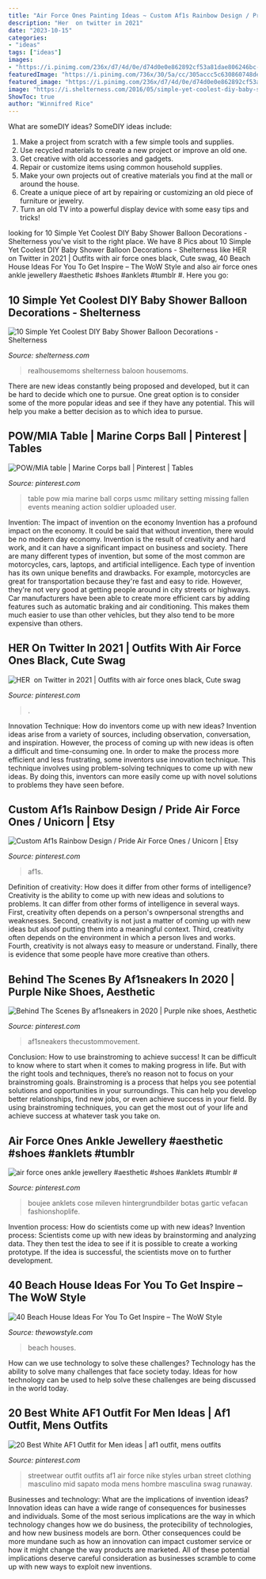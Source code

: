 ```yaml
---
title: "Air Force Ones Painting Ideas ~ Custom Af1s Rainbow Design / Pride Air Force Ones / Unicorn"
description: "Her ️ on twitter in 2021"
date: "2023-10-15"
categories:
- "ideas"
tags: ["ideas"]
images:
- "https://i.pinimg.com/236x/d7/4d/0e/d74d0e0e862892cf53a81dae806246bc--streetwear-clothing-streetwear-shop.jpg"
featuredImage: "https://i.pinimg.com/736x/30/5a/cc/305accc5c630860748deab6e916c4d6f.jpg"
featured_image: "https://i.pinimg.com/236x/d7/4d/0e/d74d0e0e862892cf53a81dae806246bc--streetwear-clothing-streetwear-shop.jpg"
image: "https://i.shelterness.com/2016/05/simple-yet-coolest-diy-baby-shower-balloon-decorations-8.jpg"
ShowToc: true
author: "Winnifred Rice"
---
```



What are someDIY ideas?
SomeDIY ideas include:
1. Make a project from scratch with a few simple tools and supplies. 
2. Use recycled materials to create a new project or improve an old one. 
3. Get creative with old accessories and gadgets. 
4. Repair or customize items using common household supplies. 
5. Make your own projects out of creative materials you find at the mall or around the house. 
6. Create a unique piece of art by repairing or customizing an old piece of furniture or jewelry. 
7. Turn an old TV into a powerful display device with some easy tips and tricks!

	

		
looking for 10 Simple Yet Coolest DIY Baby Shower Balloon Decorations - Shelterness you've visit to the right place. We have 8 Pics about 10 Simple Yet Coolest DIY Baby Shower Balloon Decorations - Shelterness like HER ️ on Twitter in 2021 | Outfits with air force ones black, Cute swag, 40 Beach House Ideas For You To Get Inspire – The WoW Style and also air force ones ankle jewellery #aesthetic #shoes #anklets #tumblr #. Here you go:
		
    
## 10 Simple Yet Coolest DIY Baby Shower Balloon Decorations - Shelterness

<img loading=lazy src="https://i.shelterness.com/2016/05/simple-yet-coolest-diy-baby-shower-balloon-decorations-8.jpg" onerror="this.onerror=null;this.src='https://tse4.mm.bing.net/th?id=OIP.8b7Q80ylsMHVlLNXw2XHMwHaLL&amp;pid=15.1';" alt="10 Simple Yet Coolest DIY Baby Shower Balloon Decorations - Shelterness">

_Source: shelterness.com_

>realhousemoms shelterness baloon housemoms. 

	

There are new ideas constantly being proposed and developed, but it can be hard to decide which one to pursue. One great option is to consider some of the more popular ideas and see if they have any potential. This will help you make a better decision as to which idea to pursue.

    
## POW/MIA Table | Marine Corps Ball | Pinterest | Tables

<img loading=lazy src="https://s-media-cache-ak0.pinimg.com/736x/cc/98/57/cc985736b15ff0dc409489eb4e64c74c.jpg" onerror="this.onerror=null;this.src='https://tse2.mm.bing.net/th?id=OIP.oR5sRKkFhE5bCl43UxBIfQHaJ3&amp;pid=15.1';" alt="POW/MIA table | Marine Corps ball | Pinterest | Tables">

_Source: pinterest.com_

>table pow mia marine ball corps usmc military setting missing fallen events meaning action soldier uploaded user. 

	

Invention: The impact of invention on the economy
Invention has a profound impact on the economy. It could be said that without invention, there would be no modern day economy. Invention is the result of creativity and hard work, and it can have a significant impact on business and society. There are many different types of invention, but some of the most common are motorcycles, cars, laptops, and artificial intelligence. Each type of invention has its own unique benefits and drawbacks. For example, motorcycles are great for transportation because they're fast and easy to ride. However, they're not very good at getting people around in city streets or highways. Car manufacturers have been able to create more efficient cars by adding features such as automatic braking and air conditioning. This makes them much easier to use than other vehicles, but they also tend to be more expensive than others.

    
## HER ️ On Twitter In 2021 | Outfits With Air Force Ones Black, Cute Swag

<img loading=lazy src="https://i.pinimg.com/736x/bb/e8/68/bbe86844b8864acb42ec74958d4c48b7.jpg" onerror="this.onerror=null;this.src='https://tse1.mm.bing.net/th?id=OIP.-Mfhk2HY85sSEwYo1J3XXgHaJ3&amp;pid=15.1';" alt="HER ️ on Twitter in 2021 | Outfits with air force ones black, Cute swag">

_Source: pinterest.com_

>. 

	

Innovation Technique: How do inventors come up with new ideas?
Invention ideas arise from a variety of sources, including observation, conversation, and inspiration. However, the process of coming up with new ideas is often a difficult and time-consuming one. In order to make the process more efficient and less frustrating, some inventors use innovation technique. This technique involves using problem-solving techniques to come up with new ideas. By doing this, inventors can more easily come up with novel solutions to problems they have seen before.

    
## Custom Af1s Rainbow Design / Pride Air Force Ones / Unicorn | Etsy

<img loading=lazy src="https://i.pinimg.com/736x/30/5a/cc/305accc5c630860748deab6e916c4d6f.jpg" onerror="this.onerror=null;this.src='https://tse2.mm.bing.net/th?id=OIP.PVjIcOyPu33XrL8D02LV2AHaJ3&amp;pid=15.1';" alt="Custom Af1s Rainbow Design / Pride Air Force Ones / Unicorn | Etsy">

_Source: pinterest.com_

>af1s. 

	

Definition of creativity: How does it differ from other forms of intelligence?
Creativity is the ability to come up with new ideas and solutions to problems. It can differ from other forms of intelligence in several ways. First, creativity often depends on a person's ownpersonal strengths and weaknesses. Second, creativity is not just a matter of coming up with new ideas but alsoof putting them into a meaningful context. Third, creativity often depends on the environment in which a person lives and works. Fourth, creativity is not always easy to measure or understand. Finally, there is evidence that some people have more creative than others.

    
## Behind The Scenes By Af1sneakers In 2020 | Purple Nike Shoes, Aesthetic

<img loading=lazy src="https://i.pinimg.com/736x/c5/56/28/c5562801bdcb150110afd75b0405830c.jpg" onerror="this.onerror=null;this.src='https://tse4.mm.bing.net/th?id=OIP.cKhJOMaTwH6YIgapo9zAPwHaIq&amp;pid=15.1';" alt="Behind The Scenes By af1sneakers in 2020 | Purple nike shoes, Aesthetic">

_Source: pinterest.com_

>af1sneakers thecustommovement. 

	

Conclusion: How to use brainstroming to achieve success!
It can be difficult to know where to start when it comes to making progress in life. But with the right tools and techniques, there’s no reason not to focus on your brainstroming goals. Brainstroming is a process that helps you see potential solutions and opportunities in your surroundings. This can help you develop better relationships, find new jobs, or even achieve success in your field. By using brainstroming techniques, you can get the most out of your life and achieve success at whatever task you take on.

    
## Air Force Ones Ankle Jewellery #aesthetic #shoes #anklets #tumblr #

<img loading=lazy src="https://i.pinimg.com/originals/49/9c/46/499c463524ec3434392ef72b411fe4df.jpg" onerror="this.onerror=null;this.src='https://tse1.mm.bing.net/th?id=OIP.11kvVc810hYj2JLYwrM4VwHaLH&amp;pid=15.1';" alt="air force ones ankle jewellery #aesthetic #shoes #anklets #tumblr #">

_Source: pinterest.com_

>boujee anklets cose mileven hintergrundbilder botas gartic vefacan fashionshoplife. 

	

Invention process: How do scientists come up with new ideas?
Invention process: Scientists come up with new ideas by brainstorming and analyzing data. They then test the idea to see if it is possible to create a working prototype. If the idea is successful, the scientists move on to further development.

    
## 40 Beach House Ideas For You To Get Inspire – The WoW Style

<img loading=lazy src="http://thewowstyle.com/wp-content/uploads/2015/02/palmb02beautiful-beach-houses.jpg" onerror="this.onerror=null;this.src='https://tse4.mm.bing.net/th?id=OIP.-purB1EUXfjrlM_-MiN-RQHaE8&amp;pid=15.1';" alt="40 Beach House Ideas For You To Get Inspire – The WoW Style">

_Source: thewowstyle.com_

>beach houses. 

	

How can we use technology to solve these challenges?
Technology has the ability to solve many challenges that face society today. Ideas for how technology can be used to help solve these challenges are being discussed in the world today.

    
## 20 Best White AF1 Outfit For Men Ideas | Af1 Outfit, Mens Outfits

<img loading=lazy src="https://i.pinimg.com/236x/d7/4d/0e/d74d0e0e862892cf53a81dae806246bc--streetwear-clothing-streetwear-shop.jpg" onerror="this.onerror=null;this.src='https://tse1.mm.bing.net/th?id=OIP.MTIkbXVx88vDRAj7cwCmNAAAAA&amp;pid=15.1';" alt="20 Best White AF1 Outfit for Men ideas | af1 outfit, mens outfits">

_Source: pinterest.com_

>streetwear outfit outfits af1 air force nike styles urban street clothing masculino mid sapato moda mens hombre masculina swag runaway. 

	

Businesses and technology: What are the implications of invention ideas?
Innovation ideas can have a wide range of consequences for businesses and individuals. Some of the most serious implications are the way in which technology changes how we do business, the protecibility of technologies, and how new business models are born. Other consequences could be more mundane such as how an innovation can impact customer service or how it might change the way products are marketed. All of these potential implications deserve careful consideration as businesses scramble to come up with new ways to exploit new inventions.

